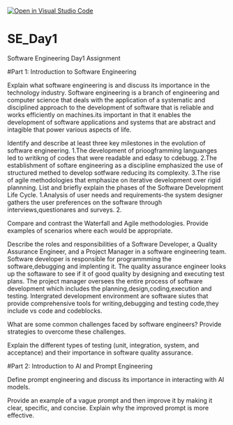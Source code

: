 [![Open in Visual Studio Code](https://classroom.github.com/assets/open-in-vscode-2e0aaae1b6195c2367325f4f02e2d04e9abb55f0b24a779b69b11b9e10269abc.svg)](https://classroom.github.com/online_ide?assignment_repo_id=18433402&assignment_repo_type=AssignmentRepo)
# SE_Day1
Software Engineering Day1 Assignment

#Part 1: Introduction to Software Engineering

Explain what software engineering is and discuss its importance in the technology industry.
Software engineering is a branch of engineering and computer science that deals with the application of a systematic and disciplined approach to the development of software that is reliable and works efficiently on machines.its important in that it enables the development of software applications and systems that are abstract and intagible that power various aspects of life.

Identify and describe at least three key milestones in the evolution of software engineering.
1.The  development of prioogframming languanges led to writikng of codes that were readable and edasy to cdebugg.
2.The establishment of softare engineering as a discipline emphasized the use of structured methed to develop sotfware reducing its complexity.
3.The rise of agile methodologies that emphasize on iterative development over rigid plannning. 
List and briefly explain the phases of the Software Development Life Cycle.
1.Analysis of user needs and requirements-the system designer gathers the user preferences on the software through interviews,questionares and surveys.
2.

Compare and contrast the Waterfall and Agile methodologies. Provide examples of scenarios where each would be appropriate.


Describe the roles and responsibilities of a Software Developer, a Quality Assurance Engineer, and a Project Manager in a software engineering team.
Software developer is responsible for programmming the software,debugging and implenting it.
The quality assurance engineer looks up the  softaware to see if it of  good quality by designing and executing test plans.
The project manager  oversees the entire process of software development which includes the planning,design,coding,execution and testing.
Intergrated development environment are software siutes that provide comprehensive tools for writing,debugging and testing code,they include vs code and codeblocks.


What are some common challenges faced by software engineers? Provide strategies to overcome these challenges.


Explain the different types of testing (unit, integration, system, and acceptance) and their importance in software quality assurance.


#Part 2: Introduction to AI and Prompt Engineering


Define prompt engineering and discuss its importance in interacting with AI models.


Provide an example of a vague prompt and then improve it by making it clear, specific, and concise. Explain why the improved prompt is more effective.
